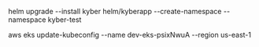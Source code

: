 

helm upgrade  --install kyber helm/kyberapp --create-namespace --namespace kyber-test

aws eks update-kubeconfig --name dev-eks-psixNwuA --region us-east-1